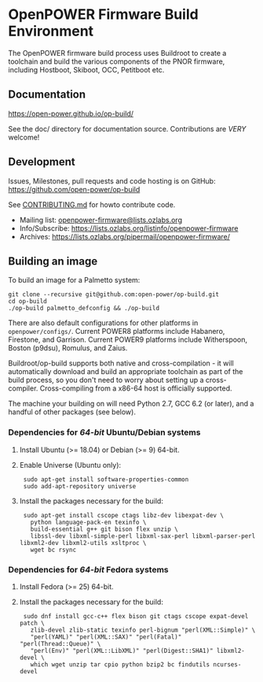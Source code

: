 # OpenPOWER Firmware Build Environment

The OpenPOWER firmware build process uses Buildroot to create a toolchain and
build the various components of the PNOR firmware, including Hostboot, Skiboot,
OCC, Petitboot etc.

## Documentation

https://open-power.github.io/op-build/

See the doc/ directory for documentation source. Contributions
are *VERY* welcome!

## Development

Issues, Milestones, pull requests and code hosting is on GitHub:
https://github.com/open-power/op-build

See [CONTRIBUTING.md](CONTRIBUTING.md) for howto contribute code.

* Mailing list: openpower-firmware@lists.ozlabs.org
* Info/Subscribe: https://lists.ozlabs.org/listinfo/openpower-firmware  
* Archives: https://lists.ozlabs.org/pipermail/openpower-firmware/

## Building an image

To build an image for a Palmetto system:

```
git clone --recursive git@github.com:open-power/op-build.git
cd op-build
./op-build palmetto_defconfig && ./op-build
```

There are also default configurations for other platforms in
`openpower/configs/`. Current POWER8 platforms include Habanero,
Firestone, and Garrison. Current POWER9 platforms include Witherspoon,
Boston (p9dsu), Romulus, and Zaius.

Buildroot/op-build supports both native and cross-compilation - it will
automatically download and build an appropriate toolchain as part of the build
process, so you don't need to worry about setting up a
cross-compiler. Cross-compiling from a x86-64 host is officially supported.

The machine your building on will need Python 2.7, GCC 6.2 (or later), and
a handful of other packages (see below).

### Dependencies for *64-bit* Ubuntu/Debian systems

1. Install Ubuntu (>= 18.04) or Debian (>= 9) 64-bit.
2. Enable Universe (Ubuntu only):

        sudo apt-get install software-properties-common
        sudo add-apt-repository universe
3. Install the packages necessary for the build:

        sudo apt-get install cscope ctags libz-dev libexpat-dev \
          python language-pack-en texinfo \
          build-essential g++ git bison flex unzip \
          libssl-dev libxml-simple-perl libxml-sax-perl libxml-parser-perl libxml2-dev libxml2-utils xsltproc \
          wget bc rsync

### Dependencies for *64-bit* Fedora systems

1. Install Fedora (>= 25) 64-bit.
2. Install the packages necessary for the build:

        sudo dnf install gcc-c++ flex bison git ctags cscope expat-devel patch \
          zlib-devel zlib-static texinfo perl-bignum "perl(XML::Simple)" \
          "perl(YAML)" "perl(XML::SAX)" "perl(Fatal)" "perl(Thread::Queue)" \
          "perl(Env)" "perl(XML::LibXML)" "perl(Digest::SHA1)" libxml2-devel \
          which wget unzip tar cpio python bzip2 bc findutils ncurses-devel

